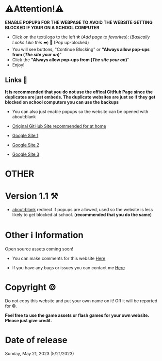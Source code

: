 # ⚠️Attention!⚠️
**ENABLE POPUPS FOR THE WEBPAGE TO AVOID THE WEBSITE GETTING BLOCKED IF YOUR ON A SCHOOL COMPUTER**

- Click on the text/logo to the left **✰** (*Add page to favorites*): (*Basically Looks Like this ➡️*) 🚫 (Pop up-blocked)
- You will see buttons, "Continue Blocking" or **"Always allow pop-ups from (*The site your on*)**"
- Click the  **"Always allow pop-ups from (*The site your on*)**"
- Enjoy!
## Links 🔗
**It is recommended that you do not use the offical GitHub Page since the duplicates are just embeds. The duplicate websites are just so if they get blocked on school computers you can use the backups**
- You can also just enable popups so the website can be opened with about:blank
- [Original GitHub Site recommended for at home](https://nate-games.github.io/)

- [Google Site 1](https://sites.google.com/view/njramirez/home)
- [Google Site 2](https://sites.google.com/view/n-jramirez/home)
- [Google Site 3](https://sites.google.com/view/unflash/home)

# OTHER

# Version 1.1 ⚒️
- [about:blank](https://about:blank) redirect if popups are allowed, used so the website is less likely to get blocked at school. (**recommended that you do the same**)
# Other ℹ Information
Open source assets coming soon!

- You can make comments for this website [Here](https://github.com/n-jramirez/n-jramirez.github.io/discussions/1)


- If you have any bugs or issues you can contact me [Here](https://github.com/n-jramirez/n-jramirez.github.io/issues)
# Copyright ©
Do not copy this website and put your own name on it! OR it will be reported for ©.

**Feel free to use the game assets or flash games for your own website. Please just give credit.**


# Date of release
Sunday, May 21, 2023 (5/21/2023)
